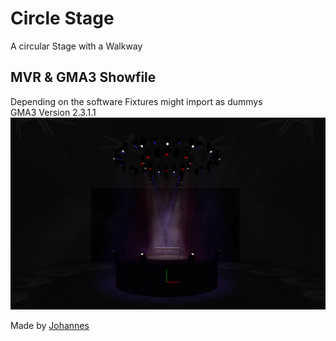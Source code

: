 # Circle Stage
A circular Stage with a Walkway

## MVR & GMA3 Showfile
Depending on the software Fixtures might import as dummys <br>
GMA3 Version 2.3.1.1
![Image of the stage](https://github.com/JMLutra/MVR-Stash/blob/945dd5663605b6541f3e9ff960e56ea0c2ac3f86/Circle%20Stage/Screenshot%202025-09-12%20233523.png)

Made by [Johannes](https://github.com/JMLutra)
